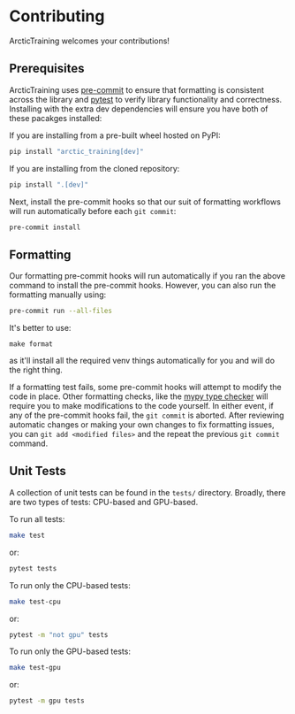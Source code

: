 # Contributing
ArcticTraining welcomes your contributions!

## Prerequisites
ArcticTraining uses [pre-commit](https://pre-commit.com/) to ensure that
formatting is consistent across the library and
[pytest](https://docs.pytest.org/en/stable/) to verify library functionality and
correctness.  Installing with the extra dev dependencies will ensure you have
both of these pacakges installed:

If you are installing from a pre-built wheel hosted on PyPI:
```bash
pip install "arctic_training[dev]"
```

If you are installing from the cloned repository:
```bash
pip install ".[dev]"
```

Next, install the pre-commit hooks so that our suit of formatting workflows will
run automatically before each `git commit`:
```bash
pre-commit install
```

## Formatting
Our formatting pre-commit hooks will run automatically if you ran the above
command to install the pre-commit hooks. However, you can also run the
formatting manually using:
```bash
pre-commit run --all-files
```

It's better to use:
```
make format
````
as it'll install all the required venv things automatically for you and will do the right thing.

If a formatting test fails, some pre-commit hooks will attempt to modify the
code in place. Other formatting checks, like the [mypy type
checker](https://mypy-lang.org/) will require you to make modifications to the
code yourself. In either event, if any of the pre-commit hooks fail, the `git
commit` is aborted. After reviewing automatic changes or making your own changes
to fix formatting issues, you can `git add <modified files>` and the repeat the
previous `git commit` command.

## Unit Tests
A collection of unit tests can be found in the `tests/` directory. Broadly,
there are two types of tests: CPU-based and GPU-based.

To run all tests:
```bash
make test
```
or:
```bash
pytest tests
```

To run only the CPU-based tests:
```bash
make test-cpu
```
or:
```bash
pytest -m "not gpu" tests
```

To run only the GPU-based tests:

```bash
make test-gpu
```
or:
```bash
pytest -m gpu tests
```
